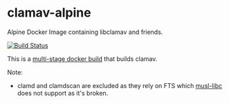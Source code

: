 # clamav-alpine
Alpine Docker Image containing libclamav and friends.

[![Build Status](https://travis-ci.org/icebergdefender/clamav-alpine.svg?branch=master)](https://travis-ci.org/icebergdefender/clamav-alpine)

This is a [multi-stage docker build](https://docs.docker.com/develop/develop-images/multistage-build/) that builds clamav.

Note:
 - clamd and clamdscan are excluded as they rely on FTS which [musl-libc](https://wiki.musl-libc.org/faq.html#Q:-Why-is-%3Ccode%3Efts.h%3C/code%3E-not-included?) does not support as it's broken.
